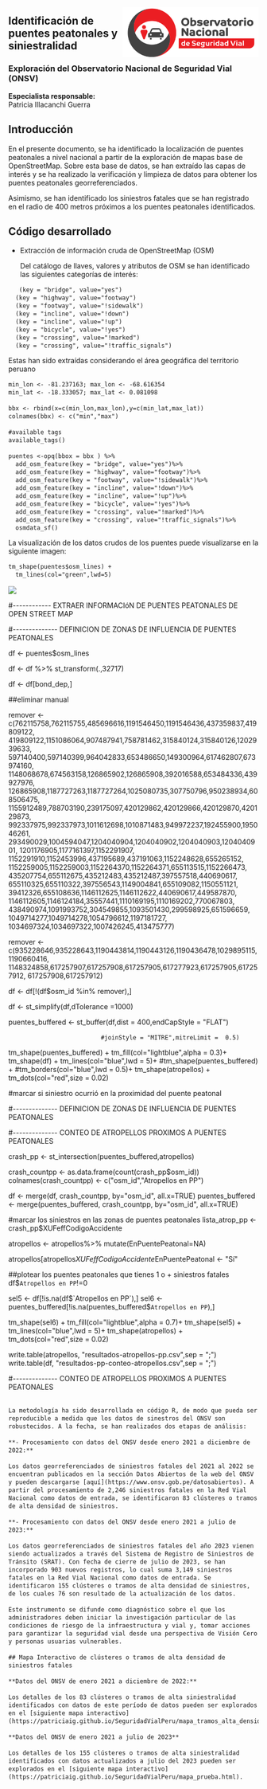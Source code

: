 <a href="https://www.onsv.gob.pe/"><img align="right" height="100" src="index_images/logo-onsv.png" float="right" link> </a>


## Identificación de puentes peatonales y siniestralidad

### Exploración del Observatorio Nacional de Seguridad Vial (ONSV)

**Especialista responsable:** <br />
Patricia Illacanchi Guerra

## Introducción
En el presente documento, se ha identificado la localización de puentes peatonales a nivel nacional a partir de la exploración de mapas base de OpenStreetMap. Sobre esta base de datos, se han extraído las capas de interés y se ha realizado la verificación y limpieza de datos para obtener los puentes peatonales georreferenciados.

Asimismo, se han identificado los siniestros fatales que se han registrado en el radio de 400 metros próximos a los puentes peatonales identificados.

## Código desarrollado

- Extracción de información cruda de OpenStreetMap (OSM)

  Del catálogo de llaves, valores y atributos de OSM se han identificado las siguientes categorías de interés:
    
```
   (key = "bridge", value="yes")
  (key = "highway", value="footway")
  (key = "footway", value="!sidewalk")
  (key = "incline", value="!down")
  (key = "incline", value="!up")
  (key = "bicycle", value="!yes")
  (key = "crossing", value="!marked")
  (key = "crossing", value="!traffic_signals")
```

  Estas han sido extraídas considerando el área geográfica del territorio peruano
  
```
min_lon <- -81.237163; max_lon <- -68.616354
min_lat <- -18.333057; max_lat <- 0.081098

bbx <- rbind(x=c(min_lon,max_lon),y=c(min_lat,max_lat))
colnames(bbx) <- c("min","max")

#available tags
available_tags()

puentes <-opq(bbox = bbx ) %>%
  add_osm_feature(key = "bridge", value="yes")%>%
  add_osm_feature(key = "highway", value="footway")%>%
  add_osm_feature(key = "footway", value="!sidewalk")%>%
  add_osm_feature(key = "incline", value="!down")%>%
  add_osm_feature(key = "incline", value="!up")%>%
  add_osm_feature(key = "bicycle", value="!yes")%>%
  add_osm_feature(key = "crossing", value="!marked")%>%
  add_osm_feature(key = "crossing", value="!traffic_signals")%>%
  osmdata_sf()

```
  La visualización de los datos crudos de los puentes puede visualizarse en la siguiente imagen:
  
```
tm_shape(puentes$osm_lines) + 
  tm_lines(col="green",lwd=5)

```
<img align="center" height="100" src="index_images/puente.png" float="right" link>


#------------ EXTRAER INFORMACIóN DE PUENTES PEATONALES DE OPEN STREET MAP


#-------------- DEFINICION DE ZONAS DE INFLUENCIA DE PUENTES PEATONALES

df <- puentes$osm_lines

df <- df %>%
  st_transform(.,32717)

df <- df[bond_dep,]


##eliminar manual 

remover <- c(762115758,762115755,485696616,1191546450,1191546436,437359837,419809122,
  419809122,1151086064,907487941,758781462,315840124,315840126,1202939633,
  597140400,597140399,964042833,653486650,149300964,617462807,673974160,
  1148068678,674563158,126865902,126865908,392016588,653484336,439927976,
  126865908,1187727263,1187727264,1025080735,307750796,950238934,608506475,
  1155912489,788703190,239175097,420129862,420129866,420129870,420129873,
  992337975,992337973,1011612698,1010871483,949972237,192455900,195046261,
  293490029,1004594047,1204040904,1204040902,1204040903,1204040901,
  1201176905,1177161397,1152291907,
             1152291910,1152453996,437195689,437191063,1152248628,655265152,
             1152259005,1152259003,1152264370,1152264371,655113515,1152266473,
             435207754,655112675,435212483,435212487,397557518,440690617,
             655110325,655110322,397556543,1149004841,655109082,1150551121,
             39412326,655108636,1146112625,1146112622,440690617,449587870,
             1146112605,1146124184,35557441,1110169195,1110169202,770067803,
             438490974,1091993752,304549855,1093501430,299598925,651596659,
             1049714277,1049714278,1054796612,1197181727,
             1034697324,1034697322,1007426245,413475777)

remover <- c(935228646,935228643,1190443814,1190443126,1190436478,1029895115,1190660416,
1148324858,617257907,617257908,617257905,617277923,617257905,617257912,
617257908,617257912)


             
df <- df[!(df$osm_id %in% remover),]

df <- st_simplify(df,dTolerance =1000)
 
puentes_buffered <- st_buffer(df,dist = 400,endCapStyle = "FLAT")
                              
                              #joinStyle = "MITRE",mitreLimit =  0.5)

tm_shape(puentes_buffered) + 
  tm_fill(col="lightblue",alpha = 0.3)+
  tm_shape(df) + 
  tm_lines(col="blue",lwd = 5)+
  #tm_shape(puentes_buffered) + 
 #tm_borders(col="blue",lwd = 0.5)+
  tm_shape(atropellos) + 
  tm_dots(col="red",size = 0.02)

#marcar si siniestro ocurrió en la proximidad del puente peatonal

#-------------- DEFINICION DE ZONAS DE INFLUENCIA DE PUENTES PEATONALES



#-------------- CONTEO DE ATROPELLOS PROXIMOS A PUENTES PEATONALES

crash_pp <- st_intersection(puentes_buffered,atropellos)

crash_countpp <-  as.data.frame(count(crash_pp$osm_id))
colnames(crash_countpp) <- c("osm_id","Atropellos en PP")

df <- merge(df, crash_countpp, by="osm_id", all.x=TRUE)
puentes_buffered <-  merge(puentes_buffered, crash_countpp, by="osm_id", all.x=TRUE)

#marcar los siniestros en las zonas de puentes peatonales
lista_atrop_pp <- crash_pp$XUFeffCodigoAccidente

atropellos <- atropellos%>%
  mutate(EnPuentePeatonal=NA)

atropellos[atropellos$XUFeffCodigoAccidente %in% lista_atrop_pp,]$EnPuentePeatonal <- "Sí"

##plotear los puentes peatonales que tienes 1 o + siniestros fatales
df$`Atropellos en PP`!=0

sel5 <- df[!is.na(df$`Atropellos en PP`),]
sel6 <- puentes_buffered[!is.na(puentes_buffered$`Atropellos en PP`),]

  tm_shape(sel6) + 
  tm_fill(col="lightblue",alpha = 0.7)+
  tm_shape(sel5) + 
  tm_lines(col="blue",lwd = 5)+
  tm_shape(atropellos) + 
  tm_dots(col="red",size = 0.02)

write.table(atropellos, "resultados-atropellos-pp.csv",sep = ";")
write.table(df, "resultados-pp-conteo-atropellos.csv",sep = ";")


#-------------- CONTEO DE ATROPELLOS PROXIMOS A PUENTES PEATONALES
```

La metodología ha sido desarrollada en código R, de modo que pueda ser reproducible a medida que los datos de sinestros del ONSV son robustecidos. A la fecha, se han realizados dos etapas de análisis:

**- Procesamiento con datos del ONSV desde enero 2021 a diciembre de 2022:**

Los datos georreferenciados de siniestros fatales del 2021 al 2022 se encuentran publicados en la sección Datos Abiertos de la web del ONSV y pueden descargarse [aquí](https://www.onsv.gob.pe/datosabiertos). A partir del procesamiento de 2,246 siniestros fatales en la Red Vial Nacional como datos de entrada, se identificaron 83 clústeres o tramos de alta densidad de siniestros.

**- Procesamiento con datos del ONSV desde enero 2021 a julio de 2023:**

Los datos georreferenciados de siniestros fatales del año 2023 vienen siendo actualizados a través del Sistema de Registro de Siniestros de Tránsito (SRAT). Con fecha de cierre de julio de 2023, se han incorporado 903 nuevos registros, lo cual suma 3,149 siniestros fatales en la Red Vial Nacional como datos de entrada. Se identificaron 155 clústeres o tramos de alta densidad de siniestros, de los cuales 76 son resultado de la actualización de los datos. 

Este instrumento se difunde como diagnóstico sobre el que los administradores deben iniciar la investigación particular de las condiciones de riesgo de la infraestructura y vial y, tomar acciones para garantizar la seguridad vial desde una perspectiva de Visión Cero y personas usuarias vulnerables.

## Mapa Interactivo de clústeres o tramos de alta densidad de siniestros fatales

**Datos del ONSV de enero 2021 a diciembre de 2022:**

Los detalles de los 83 clústeres o tramos de alta siniestralidad identificados con datos de este período de datos pueden ser explorados en el [siguiente mapa interactivo](https://patriciaig.github.io/SeguridadVialPeru/mapa_tramos_alta_densidad_fatalidades.html).

**Datos del ONSV de enero 2021 a julio de 2023**

Los detalles de los 155 clústeres o tramos de alta siniestralidad identificados con datos actualizados a julio del 2023 pueden ser explorados en el [siguiente mapa interactivo](https://patriciaig.github.io/SeguridadVialPeru/mapa_prueba.html).
